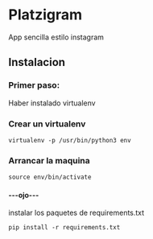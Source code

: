 Platzigram
=============

App sencilla estilo instagram


## Instalacion
### Primer paso:
Haber instalado virtualenv

### Crear un virtualenv

`virtualenv -p /usr/bin/python3 env`

### Arrancar la maquina 

`source env/bin/activate`

#### ---ojo---
instalar los paquetes de requirements.txt


` pip install -r requirements.txt `